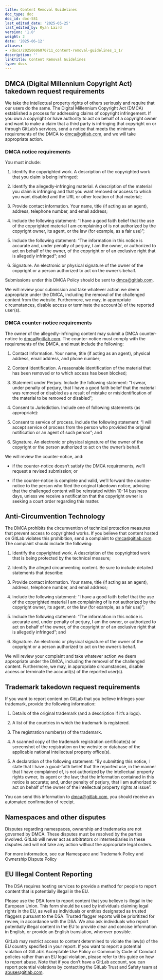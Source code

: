 ```yaml
---
title: Content Removal Guidelines
doc_type: doc
doc_id: doc-581
last_edited_date: '2025-05-25'
last_edited_by: Ryan Laird
version: '1.0'
weight: 2
date: '2025-06-12'
aliases:
- /docs/20250606070711_content-removal-guidelines_1_1/
description: ''
linkTitle: Content Removal Guidelines
type: docs
---
```


## DMCA (Digital Millennium Copyright Act) takedown request requirements

We take the intellectual property rights of others seriously and require that our users do the same. The Digital Millennium Copyright Act (DMCA) established a process for addressing claims of copyright infringement. If you own a copyright or have authority to act on behalf of a copyright owner and want to make a claim that a third party is infringing that copyright on or through GitLab’s services, send a notice that meets the minimum requirements of the DMCA to dmca@gitlab.com, and we will take appropriate action.

### DMCA notice requirements

You must include:

1. Identify the copyrighted work. A description of the copyrighted work that you claim is being infringed;

1. Identify the allegedly-infringing material. A description of the material you claim is infringing and that you want removed or access to which you want disabled and the URL or other location of that material; 

1. Provide contact information. Your name, title (if acting as an agent), address, telephone number, and email address;

1. Include the following statement: “I have a good faith belief that the use of the copyrighted material I am complaining of is not authorized by the copyright owner, its agent, or the law (for example, as a fair use)”;

1. Include the following statement: “The information in this notice is accurate and, under penalty of perjury, I am the owner, or authorized to act on behalf of the owner, of the copyright or of an exclusive right that is allegedly infringed”; and

1. Signature. An electronic or physical signature of the owner of the copyright or a person authorized to act on the owner’s behalf.

Submissions under this DMCA Policy should be sent to dmca@gitlab.com.

We will review your submission and take whatever action we deem appropriate under the DMCA, including the removal of the challenged content from the website. Furthermore, we may, in appropriate circumstances, disable access or terminate the account(s) of the reported user(s).

### DMCA counter-notice requirements

The owner of the allegedly-infringing content may submit a DMCA counter-notice to dmca@gitlab.com. The counter-notice must comply with the requirements of the DMCA, and must include the following:

1. Contact Information. Your name, title (if acting as an agent), physical address, email address, and phone number;

1. Content Identification. A reasonable identification of the material that has been removed or to which access has been blocked;

1. Statement under Perjury. Include the following statement: “I swear, under penalty of perjury, that I have a good faith belief that the material was removed or disabled as a result of mistake or misidentification of the material to be removed or disabled”;

1. Consent to Jurisdiction. Include one of following statements (as appropriate): 

1. Consent to service of process. Include the following statement: “I will accept service of process from the person who provided the original notification or an agent of such person”; and

1. Signature. An electronic or physical signature of the owner of the copyright or the person authorized to act on the owner’s behalf.

We will review the counter-notice, and:

- if the counter-notice doesn’t satisfy the DMCA requirements, we’ll request a revised submission; or

- if the counter-notice is complete and valid, we’ll forward the counter-notice to the person who filed the original takedown notice, advising that the challenged content will be reinstated within 10-14 business days, unless we receive a notification that the copyright owner is seeking a court order regarding this matter.

## Anti-Circumvention Technology

The DMCA prohibits the circumvention of technical protection measures that prevent access to copyrighted works. If you believe that content hosted on GitLab violates this prohibition, send a complaint to dmca@gitlab.com. The complaint should include the following:

1. Identify the copyrighted work. A description of the copyrighted work that is being protected by the technical measure;

1. Identify the alleged circumventing content. Be sure to include detailed statements that describe: 

1. Provide contact information. Your name, title (if acting as an agent), address, telephone number, and email address;

1. Include the following statement: “I have a good faith belief that the use of the copyrighted material I am complaining of is not authorized by the copyright owner, its agent, or the law (for example, as a fair use)”;

1. Include the following statement: “The information in this notice is accurate and, under penalty of perjury, I am the owner, or authorized to act on behalf of the owner, of the copyright or of an exclusive right that is allegedly infringed”; and

1. Signature. An electronic or physical signature of the owner of the copyright or a person authorized to act on the owner’s behalf.

We will review your complaint and take whatever action we deem appropriate under the DMCA, including the removal of the challenged content. Furthermore, we may, in appropriate circumstances, disable access or terminate the account(s) of the reported user(s).

## Trademark takedown request requirements

If you want to report content on GitLab that you believe infringes your trademark, provide the following information:

1. Details of the original trademark (and a description if it’s a logo).

1. A list of the countries in which the trademark is registered.

1. The registration number(s) of the trademark.

1. A scanned copy of the trademark registration certificate(s) or screenshot of the registration on the website or database of the applicable national intellectual property office(s).

1. A declaration of the following statement: “By submitting this notice, I state that I have a good-faith belief that the reported use, in the manner that I have complained of, is not authorized by the intellectual property rights owner, its agent or the law; that the information contained in this notice is accurate; and, under penalty of perjury, that I am authorized to act on behalf of the owner of the intellectual property rights at issue”.

You can send this information to dmca@gitlab.com, you should receive an automated confirmation of receipt.

## Namespaces and other disputes

Disputes regarding namespaces, ownership and trademarks are not governed by DMCA. These disputes must be resolved by the parties involved. GitLab will never act as arbitrators or intermediaries in these disputes and will not take any action without the appropriate legal orders.

For more information, see our Namespace and Trademark Policy and Ownership Dispute Policy

## EU Illegal Content Reporting

The DSA requires hosting services to provide a method for people to report content that is potentially illegal in the EU.

Please use the DSA form to report content that you believe is illegal in the European Union. This form should be used by individuals claiming legal rights in the EU, as well as individuals or entities designated as trusted flaggers pursuant to the DSA. Trusted flagger reports will be prioritized for review, in accordance with the DSA. We also ask individuals who report potentially illegal content in the EU to provide clear and concise information in English, or provide an English translation, wherever possible.

GitLab may restrict access to content determined to violate the law(s) of the EU country specified in your report. If you want to report a potential violation of GitLab’s Acceptable Use Policy or Community Code of Conduct policies rather than an EU legal violation, please refer to this guide on how to report abuse. Note that if you don’t have a GitLab account, you can report potential violations by contacting the GitLab Trust and Safety team at abuse@gitlab.com.

